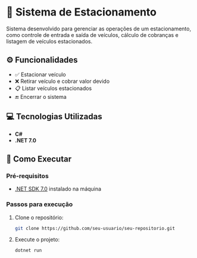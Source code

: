 # 🚗 Sistema de Estacionamento

Sistema desenvolvido para gerenciar as operações de um estacionamento, como controle de entrada e saída de veículos, cálculo de cobranças e listagem de veículos estacionados.

## ⚙️ Funcionalidades

- ✅ Estacionar veículo  
- ❌ Retirar veículo e cobrar valor devido  
- 📋 Listar veículos estacionados  
- 🔚 Encerrar o sistema  

## 💻 Tecnologias Utilizadas

- **C#**
- **.NET 7.0**

## 🚀 Como Executar

### Pré-requisitos

- [.NET SDK 7.0](https://dotnet.microsoft.com/en-us/download/dotnet/7.0) instalado na máquina

### Passos para execução

1. Clone o repositório:
   ```bash
   git clone https://github.com/seu-usuario/seu-repositorio.git

2. Execute o projeto:
   ```bash
   dotnet run
